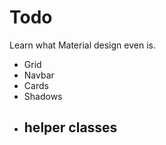 # Todo

Learn what Material design even is.

- Grid
- Navbar
- Cards
- Shadows
- helper classes
  - 